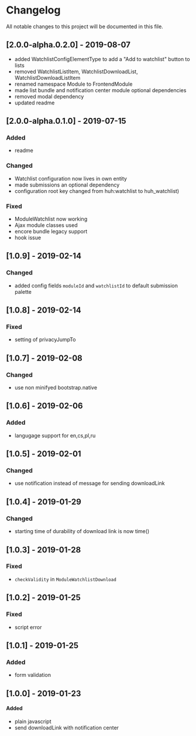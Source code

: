 # Changelog
All notable changes to this project will be documented in this file.


## [2.0.0-alpha.0.2.0] - 2019-08-07
- added WatchlistConfigElementType to add a "Add to watchlist" button to lists
- removed WatchlistListItem, WatchlistDownloadList, WatchlistDownloadListItem
- renamed namespace Module to FrontendModule
- made list bundle and notification center module optional dependencies
- removed modal dependency
- updated readme

## [2.0.0-alpha.0.1.0] - 2019-07-15

### Added
- readme

### Changed
- Watchlist configuration now lives in own entity
- made submissions an optional dependency
- configuration root key changed from huh:watchlist to huh_watchlist)

### Fixed 
- ModuleWatchlist now working
- Ajax module classes used
- encore bundle legacy support
- hook issue

## [1.0.9] - 2019-02-14

### Changed
- added config fields `moduleId` and `watchlistId` to default submission palette

## [1.0.8] - 2019-02-14

### Fixed
- setting of privacyJumpTo

## [1.0.7] - 2019-02-08

### Changed
- use non minifyed bootstrap.native

## [1.0.6] - 2019-02-06

### Added
- langugage support for en,cs,pl,ru

## [1.0.5] - 2019-02-01

### Changed
- use notification instead of message for sending downloadLink

## [1.0.4] - 2019-01-29

### Changed
- starting time of durability of download link is now time()

## [1.0.3] - 2019-01-28

### Fixed
- `checkValidity` in `ModuleWatchlistDownload`

## [1.0.2] - 2019-01-25

### Fixed
- script error

## [1.0.1] - 2019-01-25

### Added
- form validation

## [1.0.0] - 2019-01-23

#### Added
- plain javascript
- send downloadLink with notification center
